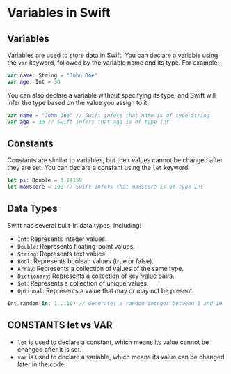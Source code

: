 # Variables in Swift

## Variables
Variables are used to store data in Swift. You can declare a variable using the `var` keyword, followed by the variable name and its type. For example:

```swift
var name: String = "John Doe"
var age: Int = 30
```
You can also declare a variable without specifying its type, and Swift will infer the type based on the value you assign to it:

```swift
var name = "John Doe" // Swift infers that name is of type String
var age = 30 // Swift infers that age is of type Int
```
## Constants

Constants are similar to variables, but their values cannot be changed after they are set. You can declare a constant using the `let` keyword:

```swift
let pi: Double = 3.14159
let maxScore = 100 // Swift infers that maxScore is of type Int
```

## Data Types

Swift has several built-in data types, including:
- `Int`: Represents integer values.
- `Double`: Represents floating-point values.
- `String`: Represents text values.
- `Bool`: Represents boolean values (true or false).
- `Array`: Represents a collection of values of the same type.
- `Dictionary`: Represents a collection of key-value pairs.
- `Set`: Represents a collection of unique values.
- `Optional`: Represents a value that may or may not be present.


```swift
Int.random(in: 1...10) // Generates a random integer between 1 and 10
```

## CONSTANTS let vs VAR

- `let` is used to declare a constant, which means its value cannot be changed after it is set.
- `var` is used to declare a variable, which means its value can be changed later in the code.